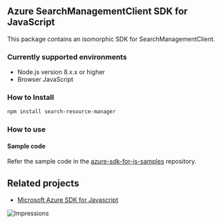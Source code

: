 ## Azure SearchManagementClient SDK for JavaScript

This package contains an isomorphic SDK for SearchManagementClient.

### Currently supported environments

- Node.js version 8.x.x or higher
- Browser JavaScript

### How to Install

```bash
npm install search-resource-manager
```

### How to use

#### Sample code

Refer the sample code in the [azure-sdk-for-js-samples](https://github.com/Azure/azure-sdk-for-js-samples) repository.

## Related projects

- [Microsoft Azure SDK for Javascript](https://github.com/Azure/azure-sdk-for-js)


![Impressions](https://azure-sdk-impressions.azurewebsites.net/api/impressions/azure-sdk-for-js%2Fsdk%2Fcdn%2Farm-cdn%2FREADME.png)